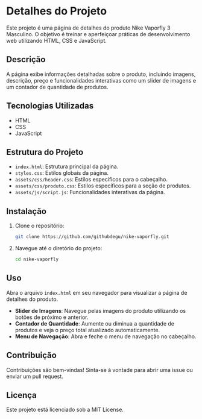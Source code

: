 # Detalhes do Projeto

Este projeto é uma página de detalhes do produto Nike Vaporfly 3 Masculino. O objetivo é treinar e aperfeiçoar práticas de desenvolvimento web utilizando HTML, CSS e JavaScript.

## Descrição

A página exibe informações detalhadas sobre o produto, incluindo imagens, descrição, preço e funcionalidades interativas como um slider de imagens e um contador de quantidade de produtos.

## Tecnologias Utilizadas

- HTML
- CSS
- JavaScript

## Estrutura do Projeto

- `index.html`: Estrutura principal da página.
- `styles.css`: Estilos globais da página.
- `assets/css/header.css`: Estilos específicos para o cabeçalho.
- `assets/css/produto.css`: Estilos específicos para a seção de produtos.
- `assets/js/script.js`: Funcionalidades interativas da página.

## Instalação

1. Clone o repositório:
   ```bash
   git clone https://github.com/githubdegu/nike-vaporfly.git

2. Navegue até o diretório do projeto:
    ```bash
    cd nike-vaporfly
    ```

## Uso 

Abra o arquivo `index.html` em seu navegador para visualizar a página de detalhes do produto.

- **Slider de Imagens**: Navegue pelas imagens do produto utilizando os botões de próximo e anterior.
- **Contador de Quantidade**: Aumente ou diminua a quantidade de produtos e veja o preço total atualizado automaticamente.
- **Menu de Navegação**: Abra e feche o menu de navegação no cabeçalho.

## Contribuição

Contribuições são bem-vindas! Sinta-se à vontade para abrir uma issue ou enviar um pull request.

## Licença

Este projeto está licenciado sob a MIT License.